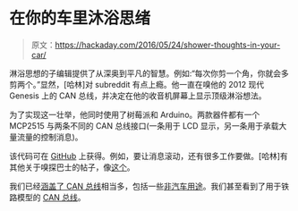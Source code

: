 # 在你的车里沐浴思绪

> 原文：<https://hackaday.com/2016/05/24/shower-thoughts-in-your-car/>

淋浴思想的子编辑提供了从深奥到平凡的智慧。例如:“每次你剪一个角，你就会多剪两个。”显然，[哈林]对 subreddit 有点上瘾。他一直在嗅他的 2012 现代 Genesis 上的 CAN 总线，并决定在他的收音机屏幕上显示顶级淋浴想法。

为了实现这一壮举，他同时使用了树莓派和 Arduino。两款器件都有一个 MCP2515 与两条不同的 CAN 总线接口(一条用于 LCD 显示，另一条用于承载大量流量的控制消息)。

该代码可在 [GitHub](https://github.com/hdemel/Genesis-Canbus) 上获得。例如，要让消息滚动，还有很多工作要做。[哈林]有其他关于嗅探巴士的帖子，像[这个](http://solderandflux.com/2016/04/27/canbus-sniffing-the-2012-hyundai-genesis-coupe/)。

我们已经[涵盖了 CAN 总线](http://hackaday.com/2012/04/17/tinkering-with-odb-ii-and-the-can-bus/)相当多，包括一些[非汽车用途](http://hackaday.com/2012/03/07/can-bus-for-home-automation/)。我们甚至看到了用于铁路模型的 [CAN 总线](http://hackaday.com/2012/06/17/router-controlling-choo-choos-over-the-can-bus/)。